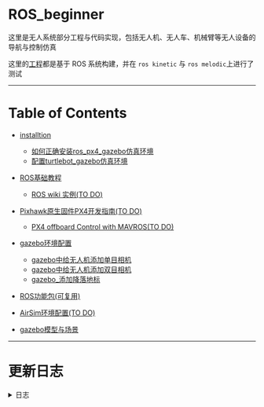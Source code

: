 # ROS_beginner

这里是无人系统部分工程与代码实现，包括无人机、无人车、机械臂等无人设备的导航与控制仿真

这里的[工程](./packages)都是基于 ROS 系统构建，并在 `ros kinetic` 与 `ros melodic`上进行了测试

---

# Table of Contents

* [installtion]()

  * [如何正确安装ros_px4_gazebo仿真环境](https://github.com/FamiliennameistChow/ROS_beginner/blob/master/note/installtion/PX4_install.md)
  * [配置turtlebot_gazebo仿真环境](https://github.com/FamiliennameistChow/ROS_beginner/blob/master/note/installtion/turtlebot_gazebo_simulation.md)
* [ROS基础教程]()

  * [ROS wiki 实例(TO DO)](./note/ros_basic)
* [Pixhawk原生固件PX4开发指南(TO DO)]()

  * [PX4 offboard Control with MAVROS(TO DO)]()
* [gazebo环境配置](https://github.com/FamiliennameistChow/ROS_beginner/blob/master/note/installtion/gazebo_simulation.md)

  * [gazebo中给无人机添加单目相机](https://zhuanlan.zhihu.com/p/91692124)
  * [gazebo中给无人机添加双目相机](https://zhuanlan.zhihu.com/p/92282738)
  * [gazebo_添加降落地标](https://github.com/FamiliennameistChow/ROS_beginner/blob/master/note/simulation/gazebo_add_landmark.md)
* [ROS功能包(可复用)](./packages)
* [AirSim环境配置(TO DO)]()
* [gazebo模型与场景](./gazebo/readme.md)

---

# 更新日志

<details>
<summary>日志</summary>

20191115 zb

* 添加"如何正确安装ros_px4_gazebo仿真环境"
* 添加"gazebo环境配置"

20191119 zb

* 添加"gazebo_添加降落地标"

20191121 zb

* 添加 `vision/img_undistort.cpp`

20191124 zb

* 添加 `配置turtlebot_gazebo仿真环境`

20191124 zb

* 添加 `gazebo/mark_label_1, mark_label_h, mark_label_x`
* knn数字识别 添加 `vision/config/models.yml`
* 添加数字识别值　修改 `/vision/msg/detResult.msg`
* 添加标靶类型　修改 `packages/vision/config/auto_landing_params.yaml`

20191125 zb

* 添加新的功能包 `gazebo_test`用于控制gazebo模型状态

20191202 zwl

* 追踪降落增加位姿解算相关代码

---

`gazebo_test`功能包python 环境安装

* 创建虚拟环境

```
conda create -n DRL27 python=2.7
```

* 安装tensorflow等

```
pip install tensorflow==1.12.0
pip install opencv-python
pip install pillow
pip install pyyaml
```

* ImportError: No module named rospkg

```
pip install -U rosdep rosinstall_generator wstool rosinstall six vcstools
```

---

20191210 zb

* 增加着陆比赛图像检测代码 `/vision/src/red_detect.cpp`
* 新增着陆比赛msg `/vision/msg/redResult.msg`

20191211 zwl

* 增加行星着陆比赛策略代码 `/vision/src/planet_landing.cpp`

20191213 zwl

* 增加gazebo场景文件 `/vision/world`，优化着陆策略。

20191224 zwl

* 增加库文件drone_flight_modes.hpp的功能，现在支持非控制模式和多机仿真。

20200312 zwl

* 增加将无人机下视深度图转为grid_map的代码，运行文件为 `grid_map_uav/sh/depth_to_gridmap.sh`。

20200321 zb

* 添加octomap重建demo -> `packages/test_octomap`
  需要将 `gazebo/worlds`下的 `compeition.wold`添加到px4下的worlds下
  将 `gazebo/models`下的 `group_A`添加到px4下的models下

20200323 zb

* 添加 `navi_algorithm`导航算法包，目前二维rrt算法已实现

20200326 zb

* 添加 `moon.world`月面场景，使用详见 `gazebo/readme.md`

20200409 zb

* 更新 `gazebo/models/Amy_terrain`模型
* 更新 `test_octomap`添加无人机导航/turtlebot导航配置

  * 查看 `test_octomap`下的sh文件夹

  1. pointcloud_to_octomap.sh用于无人机地面重建
  2. turtlebot_navi.sh用于turtlebot导航
  3. uav_navi.sh用于无人机导航

20200410 zwl

* 更新了无人机的下视点云转grid_map的代码，运行文件为 `grid_map_uav/sh/pointcloud_to_gridmap.sh`
* 新增支持：
  1. 实时的点云转gridmap
  2. 全局地图拼接
  3. 使用滤波器生成表面法向量、坡度、粗糙度等信息层判断可通行区域，并根据可通行区域生成occupymap

20200411 zb

* 添加 `packages/scout_ros`功能包　安装参考https://github.com/westonrobot/scout_ros/tree/melodic

  ```sh
  sudo apt-get install ros-kinetic-gazebo-ros-control
  sudo apt install ros-kinetic-teleop-twist-keyboard
  sudo apt-get install ros-kinetic-joint-state-publisher-gui
  sudo apt install ros-kinetic-ros-controllers
  ```
* 使用请进入packages/scout_ros/navi_ros/sh

  * scout_navi.sh　使用四驱小车导航

20200414 zwl

* 更新了无人机的下视点云转grid_map的代码，运行文件为 `grid_map_uav/sh/pointcloud_to_gridmap.sh`
* 新增支持：
  1. 自定义tf参数配置
  2. localmap和globalmap同时输出
  3. 实现整个过程的参数化配置

20200415 zwl

* 更新了octomap_scout包，增加了LOAM_velodyne为小车估计位姿

20200510 zb

* 更新test_octomap包，增加64线雷达，与costmap

20200520 zb

* 更新了octomap_scout包，增加aloam为小车估计位姿

20200520 zb

* 更新了octomap_scout包，增加基于aloam的导航方法
* 更新了octomap_scout包，更新octomap中二维地图抽取 `src/process_2d_map.cpp`
* `octomap_scout/sh/scout_aloam_octomap.sh` 导航方法

20200610 zwl

* 更新了点云转gridmap的代码，将此功能独立出来作为一个服务包，供需要此功能的用户使用。

20200618 zb

* 更新 `gazebo/models/Amy_terrain`模型,[参看](./gazebo)
* 更新了octomap_scout包，更新octomap中二维地图抽取 `src/process_2d_map.cpp`，优化基于梯度的方案(推荐)
* 更新了octomap_scout包,增加了全局地图导入,[查看](./packages)

20200701 zb

* 更新了octomap_scout包，更新 `src/process_2d_map.cpp`，添加局部地图

20200703 zwl

* 删除了gridmap_server，分成了gridmap_uav和gridmap_scout两个包。分别对无人机和无人车的应用场景做了优化。

20200726 zwl

* 新增moon_landing包，内容为月面着陆仿真代码．

20200901 zb

* 新增 `octomap_navi`包，内容为小车基于八叉树的三维导航

20200902 zb

* 优化 `octomap_navi`包，优化前端rrt路径查找显示代码

20200903 zb

* 更新了 `octomap_scout`包，新增功能：

  1. 在aloam的基础上增加了回环检测
  2. 增加基于全局点云地图与栅格地图的初始定位
  3. 优化costmap更新策略，使用局部点云更新costmap
  4. 使用双目数据进行局部避障
* 注意本次更新*重构了文件目录*

20200903 zb

* 更新了 `octomap_navi`包，实现八叉树上的通行走廊生成

20200918 zb

* 更新 `octomap_scout`包，新增功能:
  1. 提高位姿估计频率

20201008 zb

* 更新了 `octomap_navi`包，实现mini-jerk轨迹优化

20201009 zwl

* 更新了 `sjtu_game`包，存放交大无人机比赛代码。同时增加了gazebo文件夹中所需的models和world文件

20201010

* 修改了gazebo文件夹中models文件里环的颜色

20201108 zb

* 更新了 `sjtu_game`包，增加识别，控制，与路径规划

20201231 xhj

* 新增了 `target_tracking`包,用于后续目标跟踪仿真实验

20201231 zb

* 更新了 `target_tracking`包,简化文件目录

20210107 xhj

* 更新了 `target_tracking`包,合并了了无人机和无人车仿真环境

20210302 fj

* 新增了 `target_landing`包,添加了多无人机和无人车仿真环境

20210318 fj

* 新增了 `riverdetect`包,用于河道检测

20210319 fj

* 更新了 `target_landing`包,无人机均添加了相机

20210514 zb

* 更新 `octomap_navi`包, 新增纯跟踪轨迹跟踪器,　结合 `octomap_scout`可以实现gazbeo中小车实时规划与移动，导航新增无地图导航模式

20210522 zb

* 更新 `target_landing`包, 完成无人机任务协同

20210522 zb

* 更新 `target_landing`包, 更新 `darknet_ros`配置文件

20211008 zb

* 更新 `octomap_scout`包

20211008 zb

* 更新 `octomap_navi`包 增加对lio-sam的兼容

20220316 zb

* 更新[navi_algorithm](./packages/UGV/navi_algorithm)包，重构了代码，并新增了rrt-star的实现

20220409 zb

* 更新[navi_algorithm](./packages/UGV/navi_algorithm)包, 增加了A-star的实现

20220501 ds

* 上传了 ackerman 和 tp_project 两个功能包。 初步的 SLAM 仿真环境和模型。

20220513 fj

* 为 tp_project 功能包添加了医院地图环境

20220615 zb

* 更新[navi_algorithm](./packages/UGV/navi_algorithm)包, 增加了JPS 和 Dijkstra 的实现

</details>
